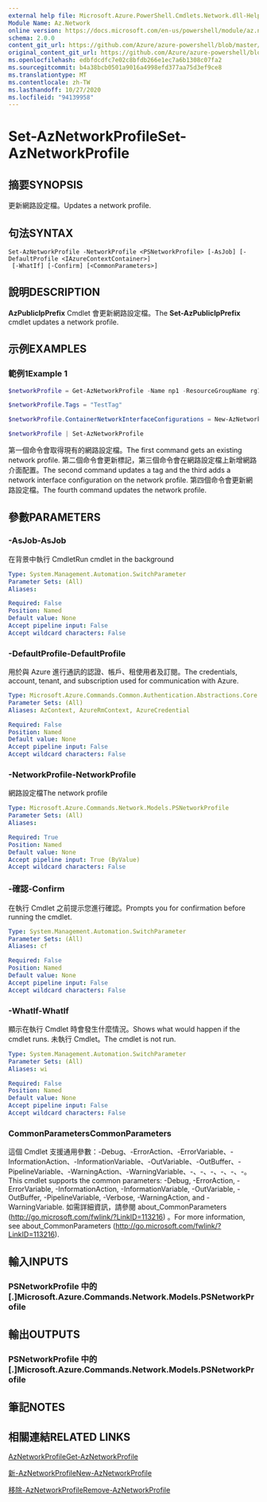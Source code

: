 ```yaml
---
external help file: Microsoft.Azure.PowerShell.Cmdlets.Network.dll-Help.xml
Module Name: Az.Network
online version: https://docs.microsoft.com/en-us/powershell/module/az.network/set-aznetworkprofile
schema: 2.0.0
content_git_url: https://github.com/Azure/azure-powershell/blob/master/src/Network/Network/help/Set-AzNetworkProfile.md
original_content_git_url: https://github.com/Azure/azure-powershell/blob/master/src/Network/Network/help/Set-AzNetworkProfile.md
ms.openlocfilehash: edbfdcdfc7e02c8bfdb266e1ec7a6b1308c07fa2
ms.sourcegitcommit: b4a38bcb0501a9016a4998efd377aa75d3ef9ce8
ms.translationtype: MT
ms.contentlocale: zh-TW
ms.lasthandoff: 10/27/2020
ms.locfileid: "94139958"
---
```

# <span data-ttu-id="8f9d2-101">Set-AzNetworkProfile</span><span class="sxs-lookup"><span data-stu-id="8f9d2-101">Set-AzNetworkProfile</span></span>

## <span data-ttu-id="8f9d2-102">摘要</span><span class="sxs-lookup"><span data-stu-id="8f9d2-102">SYNOPSIS</span></span>
<span data-ttu-id="8f9d2-103">更新網路設定檔。</span><span class="sxs-lookup"><span data-stu-id="8f9d2-103">Updates a network profile.</span></span>

## <span data-ttu-id="8f9d2-104">句法</span><span class="sxs-lookup"><span data-stu-id="8f9d2-104">SYNTAX</span></span>

```
Set-AzNetworkProfile -NetworkProfile <PSNetworkProfile> [-AsJob] [-DefaultProfile <IAzureContextContainer>]
 [-WhatIf] [-Confirm] [<CommonParameters>]
```

## <span data-ttu-id="8f9d2-105">說明</span><span class="sxs-lookup"><span data-stu-id="8f9d2-105">DESCRIPTION</span></span>
<span data-ttu-id="8f9d2-106">**AzPublicIpPrefix** Cmdlet 會更新網路設定檔。</span><span class="sxs-lookup"><span data-stu-id="8f9d2-106">The **Set-AzPublicIpPrefix** cmdlet updates a network profile.</span></span>

## <span data-ttu-id="8f9d2-107">示例</span><span class="sxs-lookup"><span data-stu-id="8f9d2-107">EXAMPLES</span></span>

### <span data-ttu-id="8f9d2-108">範例1</span><span class="sxs-lookup"><span data-stu-id="8f9d2-108">Example 1</span></span>
```powershell
$networkProfile = Get-AzNetworkProfile -Name np1 -ResourceGroupName rg1

$networkProfile.Tags = "TestTag"

$networkProfile.ContainerNetworkInterfaceConfigurations = New-AzNetworkProfileContainerNicConfig -Name cnicconfig1

$networkProfile | Set-AzNetworkProfile
```

<span data-ttu-id="8f9d2-109">第一個命令會取得現有的網路設定檔。</span><span class="sxs-lookup"><span data-stu-id="8f9d2-109">The first command gets an existing network profile.</span></span> <span data-ttu-id="8f9d2-110">第二個命令會更新標記，第三個命令會在網路設定檔上新增網路介面配置。</span><span class="sxs-lookup"><span data-stu-id="8f9d2-110">The second command updates a tag and the third adds a network interface configuration on the network profile.</span></span> <span data-ttu-id="8f9d2-111">第四個命令會更新網路設定檔。</span><span class="sxs-lookup"><span data-stu-id="8f9d2-111">The fourth command updates the network profile.</span></span>

## <span data-ttu-id="8f9d2-112">參數</span><span class="sxs-lookup"><span data-stu-id="8f9d2-112">PARAMETERS</span></span>

### <span data-ttu-id="8f9d2-113">-AsJob</span><span class="sxs-lookup"><span data-stu-id="8f9d2-113">-AsJob</span></span>
<span data-ttu-id="8f9d2-114">在背景中執行 Cmdlet</span><span class="sxs-lookup"><span data-stu-id="8f9d2-114">Run cmdlet in the background</span></span>

```yaml
Type: System.Management.Automation.SwitchParameter
Parameter Sets: (All)
Aliases:

Required: False
Position: Named
Default value: None
Accept pipeline input: False
Accept wildcard characters: False
```

### <span data-ttu-id="8f9d2-115">-DefaultProfile</span><span class="sxs-lookup"><span data-stu-id="8f9d2-115">-DefaultProfile</span></span>
<span data-ttu-id="8f9d2-116">用於與 Azure 進行通訊的認證、帳戶、租使用者及訂閱。</span><span class="sxs-lookup"><span data-stu-id="8f9d2-116">The credentials, account, tenant, and subscription used for communication with Azure.</span></span>

```yaml
Type: Microsoft.Azure.Commands.Common.Authentication.Abstractions.Core.IAzureContextContainer
Parameter Sets: (All)
Aliases: AzContext, AzureRmContext, AzureCredential

Required: False
Position: Named
Default value: None
Accept pipeline input: False
Accept wildcard characters: False
```

### <span data-ttu-id="8f9d2-117">-NetworkProfile</span><span class="sxs-lookup"><span data-stu-id="8f9d2-117">-NetworkProfile</span></span>
<span data-ttu-id="8f9d2-118">網路設定檔</span><span class="sxs-lookup"><span data-stu-id="8f9d2-118">The network profile</span></span>

```yaml
Type: Microsoft.Azure.Commands.Network.Models.PSNetworkProfile
Parameter Sets: (All)
Aliases:

Required: True
Position: Named
Default value: None
Accept pipeline input: True (ByValue)
Accept wildcard characters: False
```

### <span data-ttu-id="8f9d2-119">-確認</span><span class="sxs-lookup"><span data-stu-id="8f9d2-119">-Confirm</span></span>
<span data-ttu-id="8f9d2-120">在執行 Cmdlet 之前提示您進行確認。</span><span class="sxs-lookup"><span data-stu-id="8f9d2-120">Prompts you for confirmation before running the cmdlet.</span></span>

```yaml
Type: System.Management.Automation.SwitchParameter
Parameter Sets: (All)
Aliases: cf

Required: False
Position: Named
Default value: None
Accept pipeline input: False
Accept wildcard characters: False
```

### <span data-ttu-id="8f9d2-121">-WhatIf</span><span class="sxs-lookup"><span data-stu-id="8f9d2-121">-WhatIf</span></span>
<span data-ttu-id="8f9d2-122">顯示在執行 Cmdlet 時會發生什麼情況。</span><span class="sxs-lookup"><span data-stu-id="8f9d2-122">Shows what would happen if the cmdlet runs.</span></span>
<span data-ttu-id="8f9d2-123">未執行 Cmdlet。</span><span class="sxs-lookup"><span data-stu-id="8f9d2-123">The cmdlet is not run.</span></span>

```yaml
Type: System.Management.Automation.SwitchParameter
Parameter Sets: (All)
Aliases: wi

Required: False
Position: Named
Default value: None
Accept pipeline input: False
Accept wildcard characters: False
```

### <span data-ttu-id="8f9d2-124">CommonParameters</span><span class="sxs-lookup"><span data-stu-id="8f9d2-124">CommonParameters</span></span>
<span data-ttu-id="8f9d2-125">這個 Cmdlet 支援通用參數：-Debug、-ErrorAction、-ErrorVariable、-InformationAction、-InformationVariable、-OutVariable、-OutBuffer、-PipelineVariable、-WarningAction、-WarningVariable、-、-、-、-、-、-。</span><span class="sxs-lookup"><span data-stu-id="8f9d2-125">This cmdlet supports the common parameters: -Debug, -ErrorAction, -ErrorVariable, -InformationAction, -InformationVariable, -OutVariable, -OutBuffer, -PipelineVariable, -Verbose, -WarningAction, and -WarningVariable.</span></span> <span data-ttu-id="8f9d2-126">如需詳細資訊，請參閱 about_CommonParameters (http://go.microsoft.com/fwlink/?LinkID=113216) 。</span><span class="sxs-lookup"><span data-stu-id="8f9d2-126">For more information, see about_CommonParameters (http://go.microsoft.com/fwlink/?LinkID=113216).</span></span>

## <span data-ttu-id="8f9d2-127">輸入</span><span class="sxs-lookup"><span data-stu-id="8f9d2-127">INPUTS</span></span>

### <span data-ttu-id="8f9d2-128">PSNetworkProfile 中的 [.]</span><span class="sxs-lookup"><span data-stu-id="8f9d2-128">Microsoft.Azure.Commands.Network.Models.PSNetworkProfile</span></span>

## <span data-ttu-id="8f9d2-129">輸出</span><span class="sxs-lookup"><span data-stu-id="8f9d2-129">OUTPUTS</span></span>

### <span data-ttu-id="8f9d2-130">PSNetworkProfile 中的 [.]</span><span class="sxs-lookup"><span data-stu-id="8f9d2-130">Microsoft.Azure.Commands.Network.Models.PSNetworkProfile</span></span>

## <span data-ttu-id="8f9d2-131">筆記</span><span class="sxs-lookup"><span data-stu-id="8f9d2-131">NOTES</span></span>

## <span data-ttu-id="8f9d2-132">相關連結</span><span class="sxs-lookup"><span data-stu-id="8f9d2-132">RELATED LINKS</span></span>

[<span data-ttu-id="8f9d2-133">AzNetworkProfile</span><span class="sxs-lookup"><span data-stu-id="8f9d2-133">Get-AzNetworkProfile</span></span>](./Get-AzNetworkProfile.md)

[<span data-ttu-id="8f9d2-134">新-AzNetworkProfile</span><span class="sxs-lookup"><span data-stu-id="8f9d2-134">New-AzNetworkProfile</span></span>](./New-AzNetworkProfile.md)

[<span data-ttu-id="8f9d2-135">移除-AzNetworkProfile</span><span class="sxs-lookup"><span data-stu-id="8f9d2-135">Remove-AzNetworkProfile</span></span>](./Remove-AzNetworkProfile.md)
